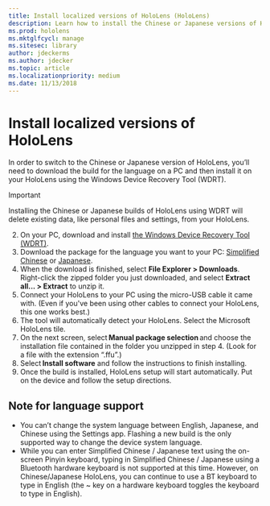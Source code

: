 ```yaml
---
title: Install localized versions of HoloLens (HoloLens)
description: Learn how to install the Chinese or Japanese versions of HoloLens
ms.prod: hololens
ms.mktglfcycl: manage
ms.sitesec: library
author: jdeckerms
ms.author: jdecker
ms.topic: article
ms.localizationpriority: medium
ms.date: 11/13/2018
---
```


# Install localized versions of HoloLens

In order to switch to the Chinese or Japanese version of HoloLens, you’ll need to download the build for the language on a PC and then install it on your HoloLens using the Windows Device Recovery Tool (WDRT). 
 
>[!IMPORTANT] 
>Installing the Chinese or Japanese builds of HoloLens using WDRT will delete existing data, like personal files and settings, from your HoloLens. 
 
   
2. On your PC, download and install [the Windows Device Recovery Tool (WDRT)](https://support.microsoft.com/help/12379). 
3. Download the package for the language you want to your PC:  [Simplified Chinese](https://aka.ms/hololensdownload-ch) or [Japanese](https://aka.ms/hololensdownload-jp).
4. When the download is finished, select **File Explorer > Downloads**. Right-click the zipped folder you just downloaded, and select **Extract all... > Extract** to unzip it. 
5. Connect your HoloLens to your PC using the micro-USB cable it came with. (Even if you've been using other cables to connect your HoloLens, this one works best.)  
6. The tool will automatically detect your HoloLens. Select the Microsoft HoloLens tile. 
7. On the next screen, select **Manual package selection** and choose the installation file contained in the folder you unzipped in step 4. (Look for a file with the extension “.ffu”.) 
8. Select **Install software** and follow the instructions to finish installing. 
9. Once the build is installed, HoloLens setup will start automatically. Put on the device and follow the setup directions. 
 

## Note for language support

- You can’t change the system language between English, Japanese, and Chinese using the Settings app. Flashing a new build is the only supported way to change the device system language.
- While you can enter Simplified Chinese / Japanese text using the on-screen Pinyin keyboard, typing in Simplified Chinese / Japanese using a Bluetooth hardware keyboard is not supported at this time.  However, on Chinese/Japanese HoloLens, you can continue to use a BT keyboard to type in English (the ~ key on a hardware keyboard toggles the keyboard to type in English).
